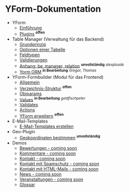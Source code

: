 # YForm-Dokumentation

- YForm
	- [Einführung](main_intro.md)
	- [Plugins](yform_plugins.md) <sup><b>offen</b></sup>
- Table Manager (Verwaltung für das Backend)
	- [Grundprinzip](table_manager_grundprinzip.md)
	- [Optionen einer Tabelle](table_manager_optionen.md)
	- [Feldtypen](table_manager_feldtypen.md)
	- [Validierungen](table_manager_validierungen.md)
	- [Anhang: be_manager_relation](table_manager_feldtypen_be-manager-relation.md) <sup><b>unvollständig</b></sup>  <sup><i>alexplusde</i></sup>
    - [Yorm ORM](yorm.md) <sup><b>in Bearbeitung</b></sup> <sup><i>Gregor, Thomas</i></sup>
- YForm-Formbuilder (Modul für das Frontend)
	- [Allgemein](yform_modul_allgemein.md)
	- [Verzeichnis-Struktur](yform_modul_struktur.md) <sup><b>offen</b></sup>
	- [Objparams](yform_modul_objparams.md)
	- [Values](yform_modul_values.md) <sup><b>in Bearbeitung</b></sup> <sup><i>goldfischpeter</i></sup>
	- [Validates](yform_modul_validates.md)
	- [Actions](yform_modul_actions.md)
	- [YForm erweitern](yform_modul_erweitern.md) <sup><b>offen</b></sup>
- E-Mail-Templates
	- [E-Mail-Templates erstellen](email_templates.md)
- Geo-Plugin
	- [Geokoordinaten bestimmen](geo_plugin.md) <sup><b>unvollständig</b></sup>
- Demos
 	- [Bewertungen - coming soon](demo_bewertungen.md)
 	- [Kommentare - coming soon](demo_kommentare.md)
 	- [Kontakt - coming soon](demo_kontakt.md)
 	- [Kontakt mit Spamschutz - coming soon](demo_kontakt-spamschutz.md)
 	- [Kontakt mit HTML-Mails - coming soon](demo_kontakt-htmlmails.md)
 	- [News - coming soon](demo_news.md)
 	- [Veranstaltungen - coming soon](demo_veranstaltungen.md)
 	- [Glossar](demo_glossar.md)
